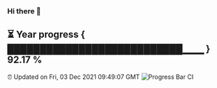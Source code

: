 ### Hi there 👋
⏳ Year progress { ███████████████████████████▁▁▁ } 92.17 %
---
⏰ Updated on Fri, 03 Dec 2021 09:49:07 GMT
![Progress Bar CI](https://github.com/liununu/liununu/workflows/Progress%20Bar%20CI/badge.svg)
